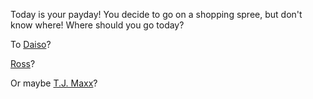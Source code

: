 Today is your payday! You decide to go on a shopping spree, but don't know where!
Where should you go today?

To [Daiso](./daiso/daiso.md)?

[Ross](./ross/ross.md)?

Or maybe [T.J. Maxx](./tjmaxx/tjmaxx.md)?

